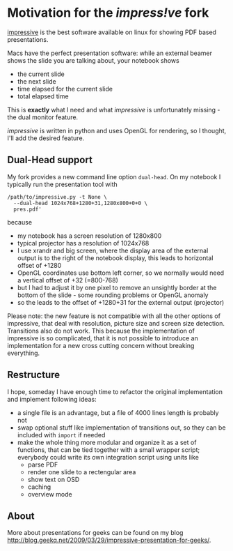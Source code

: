 Motivation for the _impress!ve_ fork
====================================

[impressive][] is the best software available on linux for showing
PDF based presentations.

Macs have the perfect presentation software: while an external beamer
shows the slide you are talking about, your notebook shows

* the current slide
* the next slide
* time elapsed for the current slide
* total elapsed time

This is **exactly** what I need and what _impressive_ is unfortunately
missing - the dual monitor feature.

_impressive_ is written in python and uses OpenGL for rendering, so 
I thought, I'll add the desired feature.


Dual-Head support
-----------------

My fork provides a new command line option `dual-head`.
On my notebook I typically run the presentation tool with

    /path/to/impressive.py -t None \
      --dual-head 1024x768+1280+31,1280x800+0+0 \
      pres.pdf' 

because 

* my notebook has a screen resolution of 1280x800
* typical projector has a resolution of 1024x768
* I use xrandr and big screen, where the display area of the external output 
  is to the right of the notebook display, this leads to horizontal offset 
  of +1280
* OpenGL coordinates use bottom left corner, so we normally would need a
  vertical offset of +32 (=800-768)
* but I had to adjust it by one pixel to remove an unsightly border at the 
  bottom of the slide - some rounding problems or OpenGL anomaly
* so the leads to the offset of +1280+31 for the external output (projector)


Please note: the new feature is not compatible with all the other options
of impressive, that deal with resolution, picture size and screen size
detection. Transitions also do not work. This because the implementation of
impressive is so complicated, that it is not possible to introduce an 
implementation for a new cross cutting concern without breaking everything.


Restructure
-----------
I hope, someday I have enough time to refactor the original implementation
and implement following ideas:

* a single file is an advantage, but a file of 4000 lines length is probably not
* swap optional stuff like implementation of transitions out, so they
  can be included with `import` if needed
* make the whole thing more modular and organize it as a set of functions,
  that can be tied together with a small wrapper script; everybody could
  write its own integration script using units like 
  * parse PDF
  * render one slide to a rectengular area
  * show text on OSD
  * caching
  * overview mode

About
-----
More about presentations for geeks can be found on my blog
<http://blog.geekq.net/2009/03/29/impressive-presentation-for-geeks/>.

[keyJ]: http://keyj.s2000.ws/
[impressive]: http://impressive.sourceforge.net/

